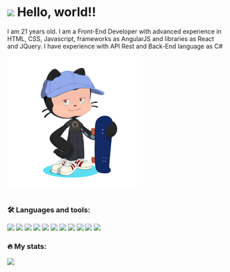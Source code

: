 # <img src="https://media.giphy.com/media/hvRJCLFzcasrR4ia7z/giphy.gif" width="30px"/> Hello, world!!

I am 21 years old. I am a Front-End Developer with advanced experience in HTML, CSS, Javascript, frameworks as AngularJS and libraries as React and JQuery. I have experience with API Rest and Back-End language as C#
	
<div align="start">
	<img src="octocat.png" width="300" />
</div>
<img src="https://komarev.com/ghpvc/?username=v-motta&style=flat-square&color=blue" alt=""/>

### :hammer_and_wrench: Languages and tools:

<div>
	<code><img width="30px" src="https://cdn.jsdelivr.net/gh/devicons/devicon/icons/html5/html5-plain.svg" /></code>
	<code><img width="30px" src="https://cdn.jsdelivr.net/gh/devicons/devicon/icons/css3/css3-plain.svg" /></code>
	<code><img width="30px" src="https://cdn.jsdelivr.net/gh/devicons/devicon/icons/javascript/javascript-plain.svg" /></code>
	<code><img width="30px" src="https://cdn.jsdelivr.net/gh/devicons/devicon/icons/git/git-plain.svg" /></code>
	<code><img width="30px" src="https://cdn.jsdelivr.net/gh/devicons/devicon/icons/github/github-original.svg" /></code>
	<code><img width="30px" src="https://cdn.jsdelivr.net/gh/devicons/devicon/icons/react/react-original.svg" /></code>
	<code><img width="30px" src="https://cdn.jsdelivr.net/gh/devicons/devicon/icons/angularjs/angularjs-plain.svg" /></code>
	<code><img width="30px" src="https://cdn.jsdelivr.net/gh/devicons/devicon/icons/vuejs/vuejs-plain.svg" /></code>
	<code><img width="30px" src="https://cdn.jsdelivr.net/gh/devicons/devicon/icons/csharp/csharp-plain.svg" /></code>
	<code><img width="30px" src="https://cdn.jsdelivr.net/gh/devicons/devicon/icons/postgresql/postgresql-plain.svg" /></code>
	<code><img width="30px" src="https://cdn.jsdelivr.net/gh/devicons/devicon/icons/docker/docker-plain.svg" /></code>          
</div>

	
### :fire: My stats: 
	
<div align="start">
	<a href="https://github.com/v-motta">
	  <img height="180em" src="https://github-readme-stats-eight-theta.vercel.app/api?username=v-motta&show_icons=true&theme=dracula&include_all_commits=true&count_private=true" />
	</a>
</div>
